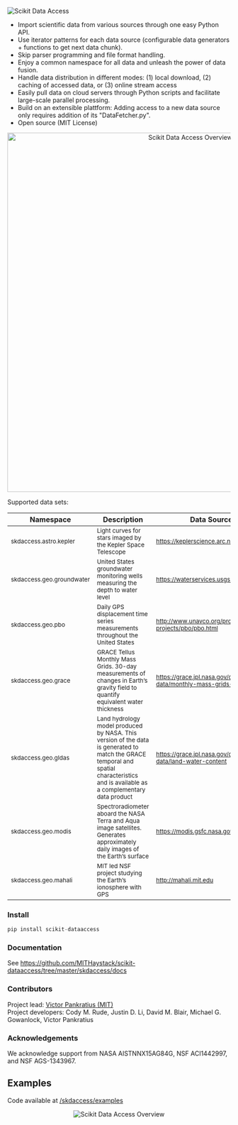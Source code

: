 <p align="left">
  <img alt="Scikit Data Access" src="https://github.com/MITHaystack/scikit-dataaccess/blob/master/skdaccess/docs/skdaccess_logo360x100.png"/>
</p>

- Import scientific data from various sources through one easy Python API.
- Use iterator patterns for each data source (configurable data generators + functions to get next data chunk).
- Skip parser programming and file format handling.
- Enjoy a common namespace for all data and unleash the power of data fusion.
- Handle data distribution in different modes: (1) local download, (2) caching of accessed data, or (3) online stream access
- Easily pull data on cloud servers through Python scripts and facilitate large-scale parallel processing.
- Build on an extensible plattform: Adding access to a new data source only requires addition of its "DataFetcher.py".   
- Open source (MIT License)

<p align="center">
  <img alt="Scikit Data Access Overview" src="https://github.com/MITHaystack/scikit-dataaccess/blob/master/skdaccess/docs/skdaccess_overviewdiag.png" width="810"/>
</p>

Supported data sets:

| Namespace  | Description | Data Source |
| ------------- | ------------- |------------- |
| <sup> skdaccess.astro.kepler</sup>   | <sup> Light curves for stars imaged by the Kepler Space Telescope</sup>   | <sup> https://keplerscience.arc.nasa.gov </sup> |
|<sup> skdaccess.geo.groundwater </sup> | <sup> United States groundwater monitoring wells measuring the depth to water level </sup> | <sup> https://waterservices.usgs.gov </sup> |
| <sup> skdaccess.geo.pbo </sup> | <sup> Daily GPS displacement time series measurements throughout the United States </sup> | <sup> http://www.unavco.org/projects/major-projects/pbo/pbo.html</sup> |
|<sup> skdaccess.geo.grace </sup> | <sup> GRACE Tellus Monthly Mass Grids. 30-day measurements of changes in Earth’s gravity field to quantify equivalent water thickness </sup> | <sup> https://grace.jpl.nasa.gov/data/get-data/monthly-mass-grids-land </sup> |
| <sup> skdaccess.geo.gldas </sup>  | <sup> Land hydrology model produced by NASA. This version of the data is generated to match the GRACE temporal and spatial characteristics and is available as a complementary data product </sup> | <sup> https://grace.jpl.nasa.gov/data/get-data/land-water-content </sup> |
| <sup> skdaccess.geo.modis </sup> | <sup> Spectroradiometer aboard the NASA Terra and Aqua image satellites. Generates approximately daily images of the Earth’s surface </sup> | <sup> https://modis.gsfc.nasa.gov </sup> |
| <sup> skdaccess.geo.mahali </sup> | <sup> MIT led NSF project studying the Earth’s ionosphere with GPS </sup> | <sup> http://mahali.mit.edu </sup> |



### Install
```python
pip install scikit-dataaccess
```

### Documentation

See <https://github.com/MITHaystack/scikit-dataaccess/tree/master/skdaccess/docs>


### Contributors

Project lead: [Victor Pankratius (MIT)](http://www.victorpankratius.com)<br>
Project developers: Cody M. Rude, Justin D. Li, David M. Blair, Michael G. Gowanlock, Victor Pankratius

### Acknowledgements

We acknowledge support from NASA AISTNNX15AG84G, NSF ACI1442997, and NSF AGS-1343967.

## Examples

Code available at [/skdaccess/examples](https://github.com/MITHaystack/scikit-dataaccess/tree/master/skdaccess/examples)

<p align="center">
  <img alt="Scikit Data Access Overview" src="https://github.com/MITHaystack/scikit-dataaccess/blob/master/skdaccess/docs/skdaccess-quickexamples-combined.png"/>
</p>
